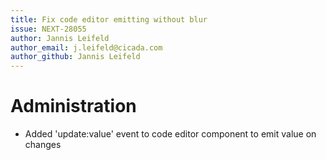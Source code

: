 ```yaml
---
title: Fix code editor emitting without blur
issue: NEXT-28055
author: Jannis Leifeld
author_email: j.leifeld@cicada.com
author_github: Jannis Leifeld
---
```

# Administration
* Added 'update:value' event to code editor component to emit value on changes
